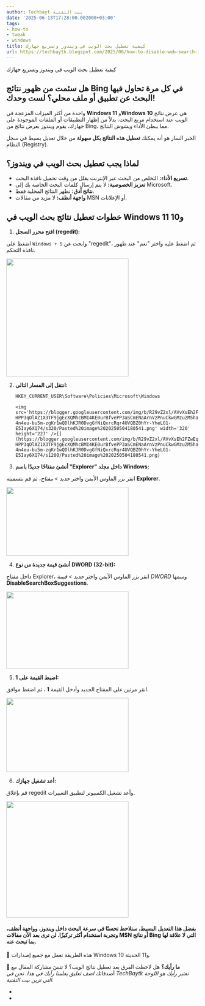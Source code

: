 ```yaml
---
author: Techbayt بيت التقنية
date: '2025-06-13T17:28:00.002000+03:00'
tags:
- how-to
- tweak
- windows
title: كيفية تعطيل بحث الويب في ويندوز وتسريع جهازك
url: https://techbaytk.blogspot.com/2025/06/how-to-disable-web-search-in-windows-and-speed-up-your-device.html
---
```


كيفية تعطيل بحث الويب في ويندوز وتسريع جهازك

## **هل سئمت من ظهور نتائج Bing في كل مرة تحاول فيها البحث عن تطبيق أو ملف محلي؟ لست وحدك!**

واحدة من أكثر الميزات المزعجة في **Windows 11** و**Windows 10** هي عرض نتائج الويب عند استخدام مربع البحث. بدلاً من إظهار التطبيقات أو الملفات الموجودة على جهازك، يقوم ويندوز بعرض نتائج من Bing، مما يبطئ الأداء ويشوش النتائج.

الخبر السار هو أنه يمكنك **تعطيل هذه النتائج بكل سهولة** من خلال تعديل بسيط في سجل النظام (Registry).

## لماذا يجب تعطيل بحث الويب في ويندوز؟

  * **تسريع الأداء:** التخلص من البحث عبر الإنترنت يقلل من وقت تحميل نافذة البحث.
  * **تعزيز الخصوصية:** لا يتم إرسال كلمات البحث الخاصة بك إلى Microsoft.
  * **نتائج أدق:** تظهر النتائج المحلية فقط.
  * **واجهة أنظف:** لا مزيد من مقالات MSN أو الإعلانات.



## خطوات تعطيل نتائج بحث الويب في Windows 11 و10

  1. **افتح محرر السجل (regedit):**

اضغط على `Windows + S` وابحث عن "regedit"، ثم اضغط عليه واختر "نعم" عند ظهور نافذة التحكم.

<img src='https://blogger.googleusercontent.com/img/b/R29vZ2xl/AVvXsEiE6FPvu-ZBfvoUAso1gyJujFSCJml6omRWngAlGL3sEatI0_2sgHxaBO7T659RB_9qEtZvohPWAPEf_UlJ8qtYrF9rjLnPz3rdjl__gBYVbTU6WhLeUWgHLbj4qPm87RIntSnL5gJfhYu4rz8N_R15X53mIIqx_H90Mo1sT7gqDkgdg5hiNnenqGpxgrM/s320/Pasted%20image%2020250504180528.png' width='320' height='308' />[](https://blogger.googleusercontent.com/img/b/R29vZ2xl/AVvXsEiE6FPvu-ZBfvoUAso1gyJujFSCJml6omRWngAlGL3sEatI0_2sgHxaBO7T659RB_9qEtZvohPWAPEf_UlJ8qtYrF9rjLnPz3rdjl__gBYVbTU6WhLeUWgHLbj4qPm87RIntSnL5gJfhYu4rz8N_R15X53mIIqx_H90Mo1sT7gqDkgdg5hiNnenqGpxgrM/s1200/Pasted%20image%2020250504180528.png)

  2. **انتقل إلى المسار التالي:**
         
         HKEY_CURRENT_USER\Software\Policies\Microsoft\Windows 
         
         <img src='https://blogger.googleusercontent.com/img/b/R29vZ2xl/AVvXsEh2FZwEq49nF7XUYOPrYQb2sKfEzcs3l3pkH1o_vuRfUIyxLHhAnc-HPP3qOlAZ1X3TF9jgEcXQMhcBMI4KE0urBfvePP3aSCmENaArnVzPnuCkwGMzuZM5haz-4n4eu-bu5m-zgKr1wQDlhKJR0DvgGfNiQxrcRqr4UVQBZ0hYr-YheLG1-E5Iay6XQ74/s320/Pasted%20image%2020250504180541.png' width='320' height='227' />[](https://blogger.googleusercontent.com/img/b/R29vZ2xl/AVvXsEh2FZwEq49nF7XUYOPrYQb2sKfEzcs3l3pkH1o_vuRfUIyxLHhAnc-HPP3qOlAZ1X3TF9jgEcXQMhcBMI4KE0urBfvePP3aSCmENaArnVzPnuCkwGMzuZM5haz-4n4eu-bu5m-zgKr1wQDlhKJR0DvgGfNiQxrcRqr4UVQBZ0hYr-YheLG1-E5Iay6XQ74/s1200/Pasted%20image%2020250504180541.png)
         
           
           
         

  3. **أنشئ مفتاحًا جديدًا باسم "Explorer" داخل مجلد Windows:**

انقر بزر الماوس الأيمن واختر *جديد > مفتاح*، ثم قم بتسميته **Explorer**.

<img src='https://blogger.googleusercontent.com/img/b/R29vZ2xl/AVvXsEiwxJwy5sYVCZLZh2lA2qLVovB3Qa3BbkrXaOWVWacHnaMrWL8qM6lv3HHHM3nw-60KqnMo0gpeM0lfZ4fLUy-wcjQ6ybz4ZfHp3w5ixUWrT_10i8ZmacNNhzyyDtaA7IPMnPAu1wOS-r_N-6BcC6E2KUxaxZ4CaHTI1aDuT2o4oXPIEzFfETpNMlFM_P8/s320/gq6sWJHeQBeo5Mtrja4NT6-1200-80.png.webp' width='320' height='180' />[](https://blogger.googleusercontent.com/img/b/R29vZ2xl/AVvXsEiwxJwy5sYVCZLZh2lA2qLVovB3Qa3BbkrXaOWVWacHnaMrWL8qM6lv3HHHM3nw-60KqnMo0gpeM0lfZ4fLUy-wcjQ6ybz4ZfHp3w5ixUWrT_10i8ZmacNNhzyyDtaA7IPMnPAu1wOS-r_N-6BcC6E2KUxaxZ4CaHTI1aDuT2o4oXPIEzFfETpNMlFM_P8/s601/gq6sWJHeQBeo5Mtrja4NT6-1200-80.png.webp)

  


  4. **أنشئ قيمة جديدة من نوع DWORD (32-bit):**

داخل مفتاح Explorer، انقر بزر الماوس الأيمن واختر *جديد > قيمة DWORD* وسمها **DisableSearchBoxSuggestions**.

<img src='https://blogger.googleusercontent.com/img/b/R29vZ2xl/AVvXsEgrNeMAv3PCCYy4Q9qXXet0mju1g-PzPWEqI7WB54XiKzb9epmXGd7hsTkz0KUPiwgTqfhjTqKvvr2R2MDcnpyQmDaSWu2XAk6RrgMbN9EhfkpjxpMX22vb0SKLoR1AUCw5s23UQwKpAtdHzKczS5cwfbHgiNSnZIaSPHbhvKHQVsxSEP10uyHpl5tTOgs/s320/VP7zt7SmCDyytmy5ztwCMJ-1200-80.png.webp' width='320' height='202' />[](https://blogger.googleusercontent.com/img/b/R29vZ2xl/AVvXsEgrNeMAv3PCCYy4Q9qXXet0mju1g-PzPWEqI7WB54XiKzb9epmXGd7hsTkz0KUPiwgTqfhjTqKvvr2R2MDcnpyQmDaSWu2XAk6RrgMbN9EhfkpjxpMX22vb0SKLoR1AUCw5s23UQwKpAtdHzKczS5cwfbHgiNSnZIaSPHbhvKHQVsxSEP10uyHpl5tTOgs/s1200/VP7zt7SmCDyytmy5ztwCMJ-1200-80.png.webp)

  


  5. **اضبط القيمة على 1:**

انقر مرتين على المفتاح الجديد وأدخل القيمة **1** ، ثم اضغط موافق.

<img src='https://blogger.googleusercontent.com/img/b/R29vZ2xl/AVvXsEgTeFF3goF-wFsZOR7F6d4Hn3YyuUvoI36YeZ1vaZpmjKd2vneAeyXRjhST-zz4pOi08d8Z1ilb-smyDz416pMPOArOPt_gtA9q022pI8PxJMPiyy0G1GYIu5ABueSlEbFyRVpnJkPe369ieRgNg5vjCPan96wpUCVGSb1dy4xZKgg7Li12T99d35j6WL0/s320/gvnWEq7gjTqQZraadjQBxd-1200-80.jpg.webp' width='320' height='194' />[](https://blogger.googleusercontent.com/img/b/R29vZ2xl/AVvXsEgTeFF3goF-wFsZOR7F6d4Hn3YyuUvoI36YeZ1vaZpmjKd2vneAeyXRjhST-zz4pOi08d8Z1ilb-smyDz416pMPOArOPt_gtA9q022pI8PxJMPiyy0G1GYIu5ABueSlEbFyRVpnJkPe369ieRgNg5vjCPan96wpUCVGSb1dy4xZKgg7Li12T99d35j6WL0/s605/gvnWEq7gjTqQZraadjQBxd-1200-80.jpg.webp)

  


  6. **أعد تشغيل جهازك:**

قم بإغلاق regedit وأعد تشغيل الكمبيوتر لتطبيق التغييرات.

<img src='https://blogger.googleusercontent.com/img/b/R29vZ2xl/AVvXsEghcQBmfLkQ2iHo5dulcBGJleCQpbhCzt_sZut-kRiPUlUqhR6OVZbC5obNPzzakMzRwq8KFvoAbiHNDux_b3WerPbiJhxVag1cuH4cQcLumpBjTptUsv3tB0DhvBQvXBO-MaiBlQlMt-iQlHehyfObNEkNCmsvuCiyCjcy2VxEQG-29qdQ1f62fm977S4/s320/nZbtrSTRAdm4mEnckNnwDV-1200-80.png.webp' width='320' height='304' />[](https://blogger.googleusercontent.com/img/b/R29vZ2xl/AVvXsEghcQBmfLkQ2iHo5dulcBGJleCQpbhCzt_sZut-kRiPUlUqhR6OVZbC5obNPzzakMzRwq8KFvoAbiHNDux_b3WerPbiJhxVag1cuH4cQcLumpBjTptUsv3tB0DhvBQvXBO-MaiBlQlMt-iQlHehyfObNEkNCmsvuCiyCjcy2VxEQG-29qdQ1f62fm977S4/s1200/nZbtrSTRAdm4mEnckNnwDV-1200-80.png.webp)

  





#### بفضل هذا التعديل البسيط، ستلاحظ تحسنًا في سرعة البحث داخل ويندوز، وواجهة أنظف، وتجربة استخدام أكثر تركيزًا. لن ترى بعد الآن مقالات MSN أو نتائج Bing التي لا علاقة لها بما تبحث عنه.

🔧 هذه الطريقة تعمل مع جميع إصدارات Windows 10 و11 الحديثة.

**💬 ما رأيك؟** هل لاحظت الفرق بعد تعطيل نتائج الويب؟ لا تنسَ مشاركة المقال مع أصدقائك *اضف تعليق يعلمنا رأيك في هذا. نحن في TechBaytk نعتبر رأيك هو اللوحة التي تزين بيت التقنية.*

*  
*
